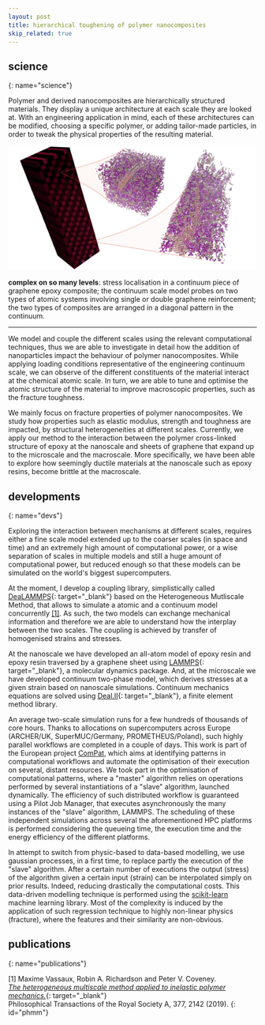 ```yaml
---
layout: post
title: hierarchical toughening of polymer nanocomposites
skip_related: true
---
```


<!--
* decompose in three pages, accessed in header unfolding menu under projects

* or pop each of these pages from the figure on the main page

* contour separately science and devs parts on each topic

* recap links at bottom
-->

## science
{: name="science"}

Polymer and derived nanocomposites are hierarchically structured materials. They display a unique architecture at each scale they are looked at. With an engineering application in mind, each of these architectures can be modified, choosing a specific polymer, or adding tailor-made particles, in order to tweak the physical properties of the resulting material.

<img src="/static/hmm_bicomposite_lo.jpg">

**complex on so many levels**: stress localisation in a continuum piece of graphene epoxy composite; the continuum scale model probes on two types of atomic systems involving single or double graphene reinforcement; the two types of composites are arranged in a diagonal pattern in the continuum.

---

We model and couple the different scales using the relevant computational techniques, thus we are able to investigate in detail how the addition of nanoparticles impact the behaviour of polymer nanocomposites. While applying loading conditions representative of the engineering continuum scale, we can observe of the different constituents of the material interact at the chemical atomic scale. In turn, we are able to tune and optimise the atomic structure of the material to improve macroscopic properties, such as the fracture toughness.

We mainly focus on fracture properties of polymer nanocomposites. We study how properties such as elastic modulus, strength and toughness are impacted, by structural heterogeneities at different scales. Currently, we apply our method to the interaction between the polymer cross-linked structure of epoxy at the nanoscale and sheets of graphene that expand up to the microscale and the macroscale. More specifically, we have been able to explore how seemingly ductile materials at the nanoscale such as epoxy resins, become brittle at the macroscale.

## developments
{: name="devs"}

Exploring the interaction between mechanisms at different scales, requires either a fine scale model extended up to the coarser scales (in space and time) and an extremely high amount of computational power, or a wise separation of scales in multiple models and still a huge amount of computational power, but reduced enough so that these models can be simulated on the world's biggest supercomputers.

At the moment, I develop a coupling library, simplistically called [DeaLAMMPS](https://github.com/mvassaux/DeaLAMMPS/){: target="_blank"} based on the Heterogeneous Mutliscale Method, that allows to simulate a atomic and a continuum model concurrently [[1]](#phmm). As such, the two models can exchange mechanical information and therefore we are able to understand how the interplay between the two scales. The coupling is achieved by transfer of homogenised strains and stresses.

<!-- <img src="../../static/dogbone.gif" width="400"> -->
<!-- **video: macroscale dogbone test and nanoscale tensile test** -->

At the nanoscale we have developed an all-atom model of epoxy resin and epoxy resin traversed by a graphene sheet using [LAMMPS](http://lammps.sandia.gov/){: target="_blank"}, a molecular dynamics package. And, at the microscale we have developed continuum two-phase model, which derives stresses at a given strain based on nanoscale simulations. Continuum mechanics equations are solved using [Deal.II](https://www.dealii.org/){: target="_blank"}, a finite element method library.

An average two-scale simulation runs for a few hundreds of thousands of core hours. Thanks to allocations on supercomputers across Europe (ARCHER/UK, SuperMUC/Germany, PROMETHEUS/Poland), such highly parallel workflows are completed in a couple of days. This work is part of the European project [ComPat](http://www.compat-project.eu/), which aims at identifying patterns in computational workflows and automate the optimisation of their execution on several, distant resources. We took part in the optimisation of computational patterns, where a "master" algorithm relies on operations performed by several instantiations of a "slave" algorithm, launched dynamically. The efficiency of such distributed workflow is guaranteed using a Pilot Job Manager, that executes asynchronously the many instances of the "slave" algorithm, LAMMPS. The scheduling of these independent simulations across several the aforementioned HPC platforms is performed considering the queueing time, the execution time and the energy efficiency of the different platforms.

In attempt to switch from physic-based to data-based modelling, we use gaussian processes, in a first time, to replace partly the execution of the "slave" algorithm. After a certain number of executions the output (stress) of the algorithm given a certain input (strain) can be interpolated simply on prior results. Indeed, reducing drastically the computational costs. This data-driven modelling technique is performed using the [scikit-learn](http://scikit-learn.org) machine learning library. Most of the complexity is induced by the application of such regression technique to highly non-linear physics (fracture), where the features and their similarity are non-obvious.

## publications
{: name="publications"}

[1] Maxime Vassaux, Robin A. Richardson and Peter V. Coveney.<br>[*The heterogeneous multiscale method applied to inelastic polymer mechanics.*](https://doi.org/10.1098/rsta.2018.0150){: target="_blank"}<br>Philosophical Transactions of the Royal Society A, 377, 2142 (2019).
{: id="phmm"}
